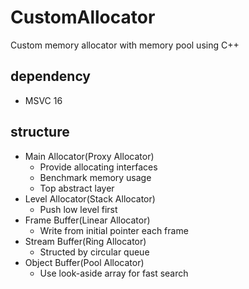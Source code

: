 # CustomAllocator

Custom memory allocator with memory pool using C++

## dependency

* MSVC 16

## structure

* Main Allocator(Proxy Allocator)
  * Provide allocating interfaces
  * Benchmark memory usage
  * Top abstract layer
* Level Allocator(Stack Allocator)
  * Push low level first
* Frame Buffer(Linear Allocator)
  * Write from initial pointer each frame
* Stream Buffer(Ring Allocator)
  * Structed by circular queue
* Object Buffer(Pool Allocator)
  * Use look-aside array for fast search
